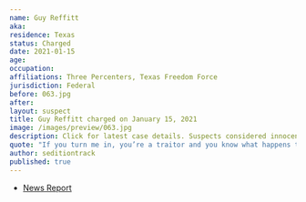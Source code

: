 ```yaml
---
name: Guy Reffitt
aka:
residence: Texas
status: Charged
date: 2021-01-15
age:
occupation:
affiliations: Three Percenters, Texas Freedom Force
jurisdiction: Federal
before: 063.jpg
after:
layout: suspect
title: Guy Reffitt charged on January 15, 2021
image: /images/preview/063.jpg
description: Click for latest case details. Suspects considered innocent until proven guilty.
quote: "If you turn me in, you’re a traitor and you know what happens to traitors … traitors get shot"
author: seditiontrack
published: true
---
```


- [News Report](https://nypost.com/2021/01/18/rioter-guy-reffitt-threatened-to-shoot-kids-if-they-talked-to-fbi/)
